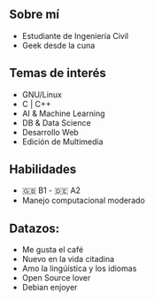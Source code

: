 

## Sobre mí
- Estudiante de Ingeniería Civil
- Geek desde la cuna

## Temas de interés
- GNU/Linux
- C | C++
- AI & Machine Learning
- DB & Data Science
- Desarrollo Web
- Edición de Multimedia

## Habilidades

- 🇬🇧 B1 - 🇩🇪 A2
- Manejo computacional moderado

## Datazos:

- Me gusta el café
- Nuevo en la vida citadina
- Amo la lingúística y los idiomas
- Open Source lover
- Debian enjoyer

